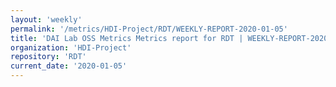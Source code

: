 ```yaml
---
layout: 'weekly'
permalink: '/metrics/HDI-Project/RDT/WEEKLY-REPORT-2020-01-05'
title: 'DAI Lab OSS Metrics Metrics report for RDT | WEEKLY-REPORT-2020-01-05'
organization: 'HDI-Project'
repository: 'RDT'
current_date: '2020-01-05'
---
```

